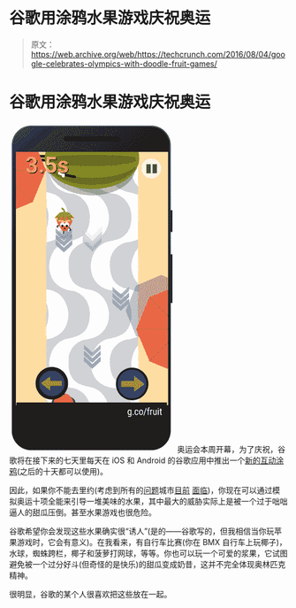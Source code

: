 # 谷歌用涂鸦水果游戏庆祝奥运

> 原文：<https://web.archive.org/web/https://techcrunch.com/2016/08/04/google-celebrates-olympics-with-doodle-fruit-games/>

# 谷歌用涂鸦水果游戏庆祝奥运

[![L7VKFp8k2vcLFARyjbkDguNl6E600sW_PA900ZUhmp7Mhf_8OOLzy-IiNJQJ6oKzq9FxoQ=s2048](img/dc26fe31d913ffc4f8fac06a607f9489.png)](https://web.archive.org/web/20230308173520/https://techcrunch.com/wp-content/uploads/2016/08/l7vkfp8k2vclfaryjbkdgunl6e600sw_pa900zuhmp7mhf_8oolzy-iinjqj6okzq9fxoqs2048.gif) 奥运会本周开幕，为了庆祝，谷歌将在接下来的七天里每天在 iOS 和 Android 的谷歌应用中推出一个[新的互动涂鸦](https://web.archive.org/web/20230308173520/https://www.youtube.com/watch?v=0iAXasoA-PI)(之后的十天都可以使用)。

因此，如果你不能去里约(考虑到所有的[问题](https://web.archive.org/web/20230308173520/http://www.theatlantic.com/science/archive/2016/08/a-cheap-easy-fix-to-rios-sewage-problem/494354/)城市[目前](https://web.archive.org/web/20230308173520/https://www.theguardian.com/sport/2016/aug/04/rio-2016-olympic-torch-skirts-riots-and-drug-gang-clashes-in-host-city) [面临](https://web.archive.org/web/20230308173520/http://graphics.wsj.com/threat-of-zika-at-the-rio-olympics/))，你现在可以通过模拟奥运十项全能来引导一堆美味的水果，其中最大的威胁实际上是被一个过于咄咄逼人的甜瓜压倒。甚至水果游戏也很危险。

谷歌希望你会发现这些水果确实很“诱人”(是的——谷歌写的，但我相信当你玩苹果游戏时，它会有意义)。在我看来，有自行车比赛(你在 BMX 自行车上玩椰子)，水球，蜘蛛跨栏，椰子和菠萝打网球，等等。你也可以玩一个可爱的浆果，它试图避免被一个过分好斗(但奇怪的是快乐)的甜瓜变成奶昔，这并不完全体现奥林匹克精神。

很明显，谷歌的某个人很喜欢把这些放在一起。